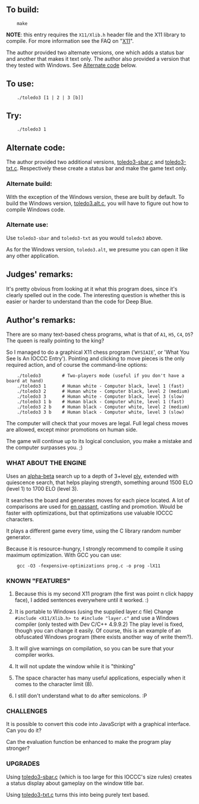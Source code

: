 ## To build:

``` <!---sh-->
    make
```

**NOTE**: this entry requires the `X11/Xlib.h` header file and the X11 library to
compile.  For more information see the
FAQ on "[X11](../../faq.html#X11)".

The author provided two alternate versions, one which adds a status bar and
another that makes it text only. The author also provided a version that they
tested with Windows.  See [Alternate code](#alternate-code) below.


## To use:

``` <!---sh-->
    ./toledo3 [1 | 2 | 3 [b]]
```


## Try:

``` <!---sh-->
    ./toledo3 1
```


## Alternate code:

The author provided two additional versions, [toledo3-sbar.c](%%REPO_URL%%/2006/toledo3/toledo3-sbar.c)
and [toledo3-txt.c](%%REPO_URL%%/2006/toledo3/toledo3-txt.c). Respectively these create a status bar and
make the game text only.


### Alternate build:

With the exception of the Windows version, these are built by default. To build
the Windows version, [toledo3.alt.c](%%REPO_URL%%/2006/toledo3/toledo3.alt.c), you will have to figure out
how to compile Windows code.


### Alternate use:

Use `toledo3-sbar` and `toledo3-txt` as you would `toledo3` above.

As for the Windows version, `toledo3.alt`, we presume you can open it like any
other application.


## Judges' remarks:

It's pretty obvious from looking at it what this program does,
since it's clearly spelled out in the code.  The interesting
question is whether this is easier or harder to understand than
the code for Deep Blue.


## Author's remarks:

There are so many text-based chess programs, what is that of
`A1`, `H5`, `C4`, `D5`?  The queen is really pointing to the king?

So I managed to do a graphical X11 chess program ('`WYSIAIE`', or 'What You See
Is An IOCCC Entry'). Pointing and clicking to move pieces is the only required
action, and of course the command-line options:

``` <!---sh-->
    ./toledo3        # Two-players mode (useful if you don't have a board at hand)
    ./toledo3 1      # Human white - Computer black, level 1 (fast)
    ./toledo3 2      # Human white - Computer black, level 2 (medium)
    ./toledo3 3      # Human white - Computer black, level 3 (slow)
    ./toledo3 1 b    # Human black - Computer white, level 1 (fast)
    ./toledo3 2 b    # Human black - Computer white, level 2 (medium)
    ./toledo3 3 b    # Human black - Computer white, level 3 (slow)
```

The computer will check that your moves are legal. Full legal
chess moves are allowed, except minor promotions on human side.

The game will continue up to its logical conclusion, you make
a mistake and the computer surpasses you. ;)


### WHAT ABOUT THE ENGINE

Uses an [alpha-beta](https://en.wikipedia.org/wiki/Alpha_Beta) search up to a
depth of 3+level [ply](https://en.wikipedia.org/wiki/Ply_&lpar;game_theory&rpar;),
extended with quiescence search, that helps playing strength, something around
1500 ELO (level 1) to 1700 ELO (level 3).

It searches the board and generates moves for each piece located.  A lot of
comparisons are used for [en passant](https://en.wikipedia.org/wiki/En_passant),
castling and promotion. Would be faster with optimizations, but that
optimizations use valuable IOCCC characters.

It plays a different game every time, using the C library random
number generator.

Because it is resource-hungry, I strongly recommend to compile it
using maximum optimization. With GCC you can use:

``` <!---sh-->
    gcc -O3 -fexpensive-optimizations prog.c -o prog -lX11
```

### KNOWN "FEATURES"

1. Because this is my second X11 program (the first was
   point n click happy face), I added sentences everywhere
   until it worked. :)

2. It is portable to Windows (using the supplied layer.c file)
   Change `#include <X11/Xlib.h> to #include "layer.c"` and
   use a Windows compiler (only tested with Dev C/C++ 4.9.9.2)
   The play level is fixed, though you can change it easily.
   Of course, this is an example of an obfuscated Windows
   program (there exists another way of write them?).

3. It will give warnings on compilation, so you can be sure
   that your compiler works.

4. It will not update the window while it is "thinking"

5. The space character has many useful applications, especially
   when it comes to the character limit (8).

6. I still don't understand what to do after semicolons. :P


### CHALLENGES

It is possible to convert this code into JavaScript with a
graphical interface.  Can you do it?

Can the evaluation function be enhanced to make the program
play stronger?


### UPGRADES

Using [toledo3-sbar.c](%%REPO_URL%%/2006/toledo3/toledo3-sbar.c) (which is too
large for this IOCCC's size rules) creates a status display about gameplay on
the window title bar.

Using [toledo3-txt.c](%%REPO_URL%%/2006/toledo3/toledo3-txt.c) turns this into
being purely text based.


<!--

    Copyright © 1984-2024 by Landon Curt Noll. All Rights Reserved.

    You are free to share and adapt this file under the terms of this license:

        Creative Commons Attribution-ShareAlike 4.0 International (CC BY-SA 4.0)

    For more information, see:

        https://creativecommons.org/licenses/by-sa/4.0/

-->
